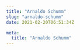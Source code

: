 ```yaml
---
title: "Arnaldo Schumm"
slug: "arnaldo-schumm"
date: 2021-02-20T06:51:34Z

meta:
  title: "Arnaldo Schumm"
---
```


